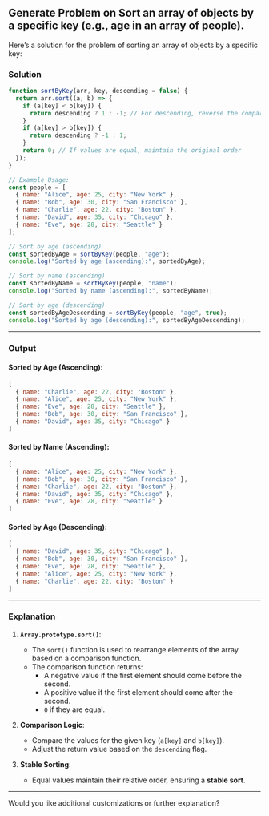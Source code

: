 ## Generate Problem on Sort an array of objects by a specific key (e.g., age in an array of people).
Here’s a solution for the problem of sorting an array of objects by a specific key:

### **Solution**

```javascript
function sortByKey(arr, key, descending = false) {
  return arr.sort((a, b) => {
    if (a[key] < b[key]) {
      return descending ? 1 : -1; // For descending, reverse the comparison
    }
    if (a[key] > b[key]) {
      return descending ? -1 : 1;
    }
    return 0; // If values are equal, maintain the original order
  });
}

// Example Usage:
const people = [
  { name: "Alice", age: 25, city: "New York" },
  { name: "Bob", age: 30, city: "San Francisco" },
  { name: "Charlie", age: 22, city: "Boston" },
  { name: "David", age: 35, city: "Chicago" },
  { name: "Eve", age: 28, city: "Seattle" }
];

// Sort by age (ascending)
const sortedByAge = sortByKey(people, "age");
console.log("Sorted by age (ascending):", sortedByAge);

// Sort by name (ascending)
const sortedByName = sortByKey(people, "name");
console.log("Sorted by name (ascending):", sortedByName);

// Sort by age (descending)
const sortedByAgeDescending = sortByKey(people, "age", true);
console.log("Sorted by age (descending):", sortedByAgeDescending);
```

---

### **Output**

#### Sorted by Age (Ascending):
```javascript
[
  { name: "Charlie", age: 22, city: "Boston" },
  { name: "Alice", age: 25, city: "New York" },
  { name: "Eve", age: 28, city: "Seattle" },
  { name: "Bob", age: 30, city: "San Francisco" },
  { name: "David", age: 35, city: "Chicago" }
]
```

#### Sorted by Name (Ascending):
```javascript
[
  { name: "Alice", age: 25, city: "New York" },
  { name: "Bob", age: 30, city: "San Francisco" },
  { name: "Charlie", age: 22, city: "Boston" },
  { name: "David", age: 35, city: "Chicago" },
  { name: "Eve", age: 28, city: "Seattle" }
]
```

#### Sorted by Age (Descending):
```javascript
[
  { name: "David", age: 35, city: "Chicago" },
  { name: "Bob", age: 30, city: "San Francisco" },
  { name: "Eve", age: 28, city: "Seattle" },
  { name: "Alice", age: 25, city: "New York" },
  { name: "Charlie", age: 22, city: "Boston" }
]
```

---

### **Explanation**

1. **`Array.prototype.sort()`**:
   - The `sort()` function is used to rearrange elements of the array based on a comparison function.
   - The comparison function returns:
     - A negative value if the first element should come before the second.
     - A positive value if the first element should come after the second.
     - `0` if they are equal.

2. **Comparison Logic**:
   - Compare the values for the given key (`a[key]` and `b[key]`).
   - Adjust the return value based on the `descending` flag.

3. **Stable Sorting**:
   - Equal values maintain their relative order, ensuring a **stable sort**.

---

Would you like additional customizations or further explanation?